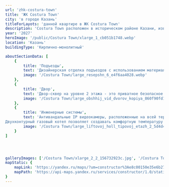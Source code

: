 ```yaml
---
url: 'zhk-costura-town'
title: 'ЖК Costura Town'
city: 'в городе Казань'
titleForLayots: 'данной квартире в ЖК Costura Town'
description: 'Costura Town расположен в историческом районе Казани, известном как Суконная Слобода. Развитая инфраструктура этого района предоставляет высокий уровень жизни и широкий спектр возможностей. Здесь сосредоточены торговые и бизнес-центры, государственные и административные учреждения, ведущие учебные заведения, живописные парки и скверы, а также разнообразие кафе и ресторанов, обеспечивая комфортную городскую среду для жителей.'
year: '2027'
heroImage: '/public/Costura Town/xlarge_1_cb051b1748.webp'
location: 'Казань'
buildingType: 'Кирпично-монолитный'

aboutSectionData: [
    {
        title: 'Подъезды',
        text: 'Дизайнерская отделка подъездов с использованием материалов изящно дополняет премиальный внешний вид и архитектуру здания. Светлые и просторные холлы на 1 этаже в каждом подъезде создают уют для жильцов уже с порога дома.',
        image: '/Costura Town/large_resepshn_6_e4f6aa4028.webp'
    },
    {
        title: 'Двор',
        text: 'Двор-сквер на уровне 2 этажа - это приватное безопасное пространство для жильцов дома. Стильный ландшафтный дизайн с прудом, многолетними растениями, местами для прогулок и отдыха превратили двор в настоящий уютный сквер. А современная детская площадка из эко материалов способствует развитию в процессе игры и отличное настроение для ваших детей.',
        image: '/Costura Town/large_obshhij_vid_dvorov_kopiya_860f90fd1e.webp'
    },
    {
        title: 'Инженерные системы',
        text: 'Антивандальные IP видеокамеры, расположенные на всей территории комплекса, обеспечивают спокойствие и безопасность жильцов дома 24/7.
Двухконтурный газовый котел позволяет создавать комфортную температуру воды и воздуха в каждой квартире, а также существенно снижает потребление энергии.',
        image: '/Costura Town/large_liftovoj_holl_tipovoj_etazh_2_5d4d4168cc.webp'
    }
]




galleryImages: ['/Costura Town/xlarge_2_2_156732923c.jpg', '/Costura Town/xlarge_2_4_480ec95003.jpg', '/Costura Town/large_3_1_76e57bddd1.webp', '/Costura Town/xlarge_1_12410eac4f.webp', '/Costura Town/xlarge_1_cb051b1748.webp', '/Costura Town/xlarge_2_1_3ec2c1ac9c.jpg', '/Costura Town/xlarge_2_3_a64791c695.jpg', '/Costura Town/xlarge_2_5_f29d4c5a81.jpg', '/Costura Town/xlarge_2_6_6478d251c3.jpg', '/Costura Town/xlarge_2_d1130d6abe.jpg', '/Costura Town/xlarge_3_7897edfc32.jpg', '/Costura Town/xlarge_4_eab995937e.jpg', '/Costura Town/large_obshhij_vid_dvorov_kopiya_860f90fd1e.webp', '/Costura Town/large_liftovoj_holl_tipovoj_etazh_2_5d4d4168cc.webp', '/Costura Town/large_resepshn_6_e4f6aa4028.webp',]
mapStatic: {
    mapLink: 'https://yandex.ru/maps/?um=constructor%3Ae8c00150e35e6b27e61f9996197742e0a9f4bc37f31b4d241e14ed70b60d22b2&amp;source=constructorStatic',
    mapPath: 'https://api-maps.yandex.ru/services/constructor/1.0/static/?um=constructor%3Ae8c00150e35e6b27e61f9996197742e0a9f4bc37f31b4d241e14ed70b60d22b2&amp;width=600&amp;height=450&amp;lang=ru_RU',
}
---
```

